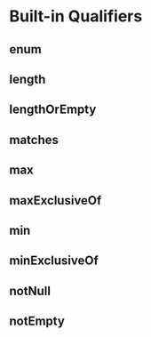 # Built-in Qualifiers

## enum

## length

## lengthOrEmpty

## matches

## max

## maxExclusiveOf

## min

## minExclusiveOf

## notNull

## notEmpty
